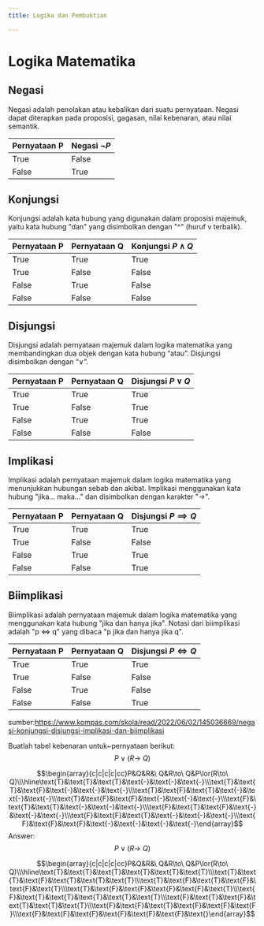```yaml
---
title: Logika dan Pembuktian

---
```


# Logika Matematika

## Negasi
Negasi adalah penolakan atau kebalikan dari suatu pernyataan. Negasi dapat diterapkan pada proposisi, gagasan, nilai kebenaran, atau nilai semantik. 

| Pernyataan P | Negasi $\neg P$ | 
| -------- | -------- | 
| True    | False   | 
| False     | True   | 

## Konjungsi
Konjungsi adalah kata hubung yang digunakan dalam proposisi majemuk, yaitu kata hubung "dan" yang disimbolkan dengan "^" (huruf v terbalik). 

| Pernyataan P |Pernyataan Q|Konjungsi $P\wedge Q$ |
| -------- | -------- | -------- |
| True    | True     | True    |
| True    | False     | False    |
| False    | True     | False    |
| False    | False     | False    |
## Disjungsi
Disjungsi adalah pernyataan majemuk dalam logika matematika yang membandingkan dua objek dengan kata hubung “atau”. Disjungsi disimbolkan dengan “∨”.

| Pernyataan P |Pernyataan Q|Disjungsi $P\vee Q$ |
| -------- | -------- | -------- |
| True    | True     | True    |
| True    | False     | True    |
| False    | True     | True    |
| False    | False     | False    |
## Implikasi
Implikasi adalah pernyataan majemuk dalam logika matematika yang menunjukkan hubungan sebab dan akibat. Implikasi menggunakan kata hubung "jika... maka..." dan disimbolkan dengan karakter "→". 

| Pernyataan P |Pernyataan Q|Disjungsi $P\implies Q$ |
| -------- | -------- | -------- |
| True    | True     | True    |
| True    | False     | False   |
| False    | True     | True    |
| False    | False     | True |
## Biimplikasi
Biimplikasi adalah pernyataan majemuk dalam logika matematika yang menggunakan kata hubung "jika dan hanya jika". Notasi dari biimplikasi adalah "p ⇔ q" yang dibaca "p jika dan hanya jika q".

| Pernyataan P |Pernyataan Q|Disjungsi $P\iff Q$ |
| -------- | -------- | -------- |
| True    | True     | True    |
| True    | False     | False   |
| False    | True     | False    |
| False    | False     | True |

sumber:https://www.kompas.com/skola/read/2022/06/02/145036669/negasi-konjungsi-disjungsi-implikasi-dan-biimplikasi

Buatlah tabel kebenaran untuk~pernyataan berikut: 
$$P\lor(R\to\ Q)$$

$$\begin{array}{c|c|c|c|cc}P&Q&R&\ Q&R\to\ Q&P\lor(R\to\ Q)\\\hline\text{Т}&\text{Т}&\text{Т}&\text{-}&\text{-}&\text{-}\\\text{Т}&\text{Т}&\text{F}&\text{-}&\text{-}&\text{-}\\\text{T}&\text{F}&\text{T}&\text{-}&\text{-}&\text{-}\\\text{T}&\text{F}&\text{F}&\text{-}&\text{-}&\text{-}\\\text{F}&\text{T}&\text{T}&\text{-}&\text{-}&\text{-}\\\text{F}&\text{T}&\text{F}&\text{-}&\text{-}&\text{-}\\\text{F}&\text{F}&\text{T}&\text{-}&\text{-}&\text{-}\\\text{F}&\text{F}&\text{F}&\text{-}&\text{-}&\text{-}&\text{-}\end{array}$$
Answer:
$$P\lor(R\to\ Q)$$

$$\begin{array}{c|c|c|c|cc}P&Q&R&\ Q&R\to\ Q&P\lor(R\to\ Q)\\\hline\text{Т}&\text{Т}&\text{Т}&\text{T}&\text{T}&\text{T}\\\text{Т}&\text{Т}&\text{F}&\text{T}&\text{T}&\text{T}\\\text{T}&\text{F}&\text{T}&\text{F}&\text{F}&\text{T}\\\text{T}&\text{F}&\text{F}&\text{F}&\text{F}&\text{T}\\\text{F}&\text{T}&\text{T}&\text{T}&\text{T}&\text{T}\\\text{F}&\text{T}&\text{F}&\text{T}&\text{T}&\text{T}\\\text{F}&\text{F}&\text{T}&\text{F}&\text{F}&\text{F}\\\text{F}&\text{F}&\text{F}&\text{F}&\text{F}&\text{F}&\text{}\end{array}$$